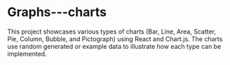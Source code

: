 # Graphs---charts
This project showcases various types of charts (Bar, Line, Area, Scatter, Pie, Column, Bubble, and Pictograph) using React and Chart.js. The charts use random generated or example data to illustrate how each type can be implemented.
